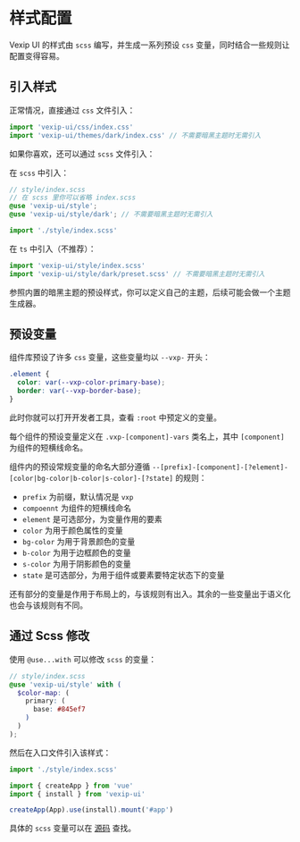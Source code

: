# 样式配置

Vexip UI 的样式由 `scss` 编写，并生成一系列预设 `css` 变量，同时结合一些规则让配置变得容易。

## 引入样式

正常情况，直接通过 `css` 文件引入：

```ts
import 'vexip-ui/css/index.css'
import 'vexip-ui/themes/dark/index.css' // 不需要暗黑主题时无需引入
```

如果你喜欢，还可以通过 `scss` 文件引入：

在 `scss` 中引入：

```scss
// style/index.scss
// 在 scss 里你可以省略 index.scss
@use 'vexip-ui/style';
@use 'vexip-ui/style/dark'; // 不需要暗黑主题时无需引入
```

```ts
import './style/index.scss'
```

在 `ts` 中引入（不推荐）：

```ts
import 'vexip-ui/style/index.scss'
import 'vexip-ui/style/dark/preset.scss' // 不需要暗黑主题时无需引入
```

参照内置的暗黑主题的预设样式，你可以定义自己的主题，后续可能会做一个主题生成器。

## 预设变量

组件库预设了许多 `css` 变量，这些变量均以 `--vxp-` 开头：

```css
.element {
  color: var(--vxp-color-primary-base);
  border: var(--vxp-border-base);
}
```

此时你就可以打开开发者工具，查看 `:root` 中预定义的变量。

每个组件的预设变量定义在 `.vxp-[component]-vars` 类名上，其中 `[component]` 为组件的短横线命名。

组件内的预设常规变量的命名大部分遵循 `--[prefix]-[component]-[?element]-[color|bg-color|b-color|s-color]-[?state]` 的规则：

- `prefix` 为前缀，默认情况是 `vxp`
- `compoennt` 为组件的短横线命名
- `element` 是可选部分，为变量作用的要素
- `color` 为用于颜色属性的变量
- `bg-color` 为用于背景颜色的变量
- `b-color` 为用于边框颜色的变量
- `s-color` 为用于阴影颜色的变量
- `state` 是可选部分，为用于组件或要素要特定状态下的变量

还有部分的变量是作用于布局上的，与该规则有出入。其余的一些变量出于语义化也会与该规则有不同。

## 通过 Scss 修改

使用 `@use...with` 可以修改 `scss` 的变量：

```scss
// style/index.scss
@use 'vexip-ui/style' with (
  $color-map: (
    primary: (
      base: #845ef7
    )
  )
);
```

然后在入口文件引入该样式：

```ts
import './style/index.scss'

import { createApp } from 'vue'
import { install } from 'vexip-ui'

createApp(App).use(install).mount('#app')
```

具体的 `scss` 变量可以在 [源码](https://github.com/qmhc/vexip-ui/blob/main/style/design/variables.scss) 查找。
